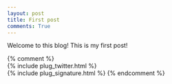 ```yaml
---
layout: post
title: First post
comments: True
---
```

Welcome to this blog! This is my first post!

{% comment %}  
{% include plug_twitter.html %}  
{% include plug_signature.html %} 
{% endcomment %}  
